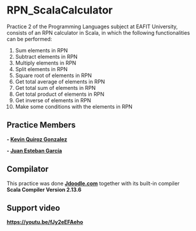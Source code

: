 # RPN_ScalaCalculator
Practice 2 of the Programming Languages subject at EAFIT University, consists of an RPN calculator in Scala, in which the following functionalities can be performed:

1. Sum elements in RPN
2. Subtract elements in RPN
3. Multiply elements in RPN
4. Split elements in RPN
5. Square root of elements in RPN
6. Get total average of elements in RPN
7. Get total sum of elements in RPN
8. Get total product of elements in RPN
9. Get inverse of elements in RPN
10. Make some conditions with the elements in RPN


## Practice Members
**- <a href="https://github.com/KevinQzG">Kevin Quiroz Gonzalez</a>**

**- <a href="https://github.com/Juanstevan1">Juan Esteban García</a>**

## Compilator
This practice was done **<a href="https://www.jdoodle.com/compile-scala-online/">Jdoodle.com</a>** together with its built-in compiler **Scala Compiler Version 2.13.6**

## Support video
**https://youtu.be/fJy2eEFAeho**
